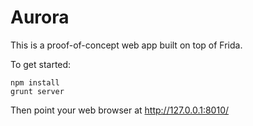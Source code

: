 Aurora
======

This is a proof-of-concept web app built on top of Frida.

To get started:

    npm install
    grunt server

Then point your web browser at http://127.0.0.1:8010/
